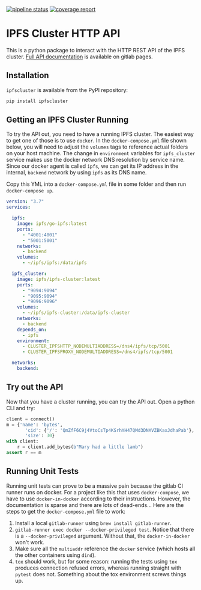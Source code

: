 [![pipeline status](https://gitlab.com/clearos/clearfoundation/py-ipfs-cluster-api/badges/master/pipeline.svg)](https://gitlab.com/clearos/clearfoundation/py-ipfs-cluster-api/commits/master) [![coverage report](https://gitlab.com/clearos/clearfoundation/py-ipfs-cluster-api/badges/master/coverage.svg)](https://gitlab.com/clearos/clearfoundation/py-ipfs-cluster-api/commits/master)

# IPFS Cluster HTTP API

This is a python package to interact with the HTTP REST API of the IPFS cluster.
[Full API documentation](https://clearos.gitlab.io/clearfoundation/py-ipfs-cluster-api)
is available on gitlab pages.

## Installation

`ipfscluster` is available from the PyPI repository:

```bash
pip install ipfscluster
```

## Getting an IPFS Cluster Running

To try the API out, you need to have a running IPFS cluster. The easiest way to
get one of those is to use `docker`. In the `docker-compose.yml` file shown
below, you will need to adjust the `volumes` tags to reference actual folders
on your host machine. The change in `environment` variables for `ipfs_cluster`
service makes use the docker network DNS resolution by service name. Since our
docker agent is called `ipfs`, we can get its IP address in the internal,
`backend` network by using `ipfs` as its DNS name.

Copy this YML into a `docker-compose.yml` file in some folder and then run
`docker-compose up`.

```yaml
version: "3.7"
services:

  ipfs:
    image: ipfs/go-ipfs:latest
    ports:
      - "4001:4001"
      - "5001:5001"
    networks:
      - backend
    volumes:
      - ~/ipfs/ipfs:/data/ipfs

  ipfs_cluster:
    image: ipfs/ipfs-cluster:latest
    ports:
      - "9094:9094"
      - "9095:9094"
      - "9096:9096"
    volumes:
      - ~/ipfs/ipfs-cluster:/data/ipfs-cluster
    networks:
      - backend
    depends_on:
      - ipfs
    environment:
      - CLUSTER_IPFSHTTP_NODEMULTIADDRESS=/dns4/ipfs/tcp/5001
      - CLUSTER_IPFSPROXY_NODEMULTIADDRESS=/dns4/ipfs/tcp/5001

  networks:
    backend:
```

## Try out the API

Now that you have a cluster running, you can try the API out. Open a python
CLI and try:

```python
client = connect()
m = {'name': 'bytes',
       'cid': {'/': 'QmZfF6C9j4VtoCsTp4KSrhYH47QMd3DNXVZBKaxJdhaPab'},
       'size': 30}
with client:
    r = client.add_bytes(b"Mary had a little lamb")
assert r == m
```

## Running Unit Tests

Running unit tests can prove to be a massive pain because the gitlab CI runner
runs on docker. For a project like this that uses `docker-compose`, we have
to use `docker-in-docker` according to their instructions. However, the
documentation is sparse and there are lots of dead-ends... Here are the steps to
get the `docker-compose.yml` file to work:

1. Install a local `gitlab-runner` using `brew install gitlab-runner`.
2. `gitlab-runner exec docker --docker-privileged test`. Notice that there is a
   `--docker-privileged` argument. Without that, the `docker-in-docker` won't
   work.
3. Make sure all the `multiaddr` reference the `docker` service (which hosts
   all the other containers using `dind`).
4. `tox` should work, but for some reason: running the tests using `tox` produces
   connection refused errors, whereas running straight with `pytest` does not.
   Something about the tox environment screws things up.
